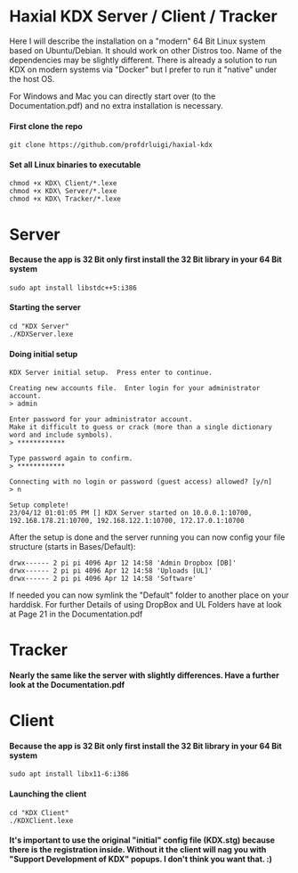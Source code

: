 # Haxial KDX Server / Client / Tracker

Here I will describe the installation on a "modern" 64 Bit Linux system based on Ubuntu/Debian. It should work on other Distros too. Name of the dependencies may be slightly different. There is already a solution to run KDX on modern systems via "Docker" but I prefer to run it "native" under the host OS.

For Windows and Mac you can directly start over (to the Documentation.pdf) and no extra installation is necessary.

#### First clone the repo ####
        
    git clone https://github.com/profdrluigi/haxial-kdx

#### Set all Linux binaries to executable ####
    
    chmod +x KDX\ Client/*.lexe
    chmod +x KDX\ Server/*.lexe
    chmod +x KDX\ Tracker/*.lexe

# Server

#### Because the app is 32 Bit only first install the 32 Bit library in your 64 Bit system ####
    sudo apt install libstdc++5:i386

#### Starting the server ####
    cd "KDX Server"
    ./KDXServer.lexe
    
#### Doing initial setup ####
    KDX Server initial setup.  Press enter to continue.
    
    Creating new accounts file.  Enter login for your administrator account.
    > admin
    
    Enter password for your administrator account.
    Make it difficult to guess or crack (more than a single dictionary word and include symbols).
    > ************

    Type password again to confirm.
    > ************

    Connecting with no login or password (guest access) allowed? [y/n]
    > n

    Setup complete!
    23/04/12 01:01:05 PM [] KDX Server started on 10.0.0.1:10700, 192.168.178.21:10700, 192.168.122.1:10700, 172.17.0.1:10700
    
After the setup is done and the server running you can now config your file structure (starts in Bases/Default): 
    
    drwx------ 2 pi pi 4096 Apr 12 14:58 'Admin Dropbox [DB]'
    drwx------ 2 pi pi 4096 Apr 12 14:58 'Uploads [UL]'
    drwx------ 2 pi pi 4096 Apr 12 14:58 'Software'

If needed you can now symlink the "Default" folder to another place on your harddisk. For further Details of using DropBox and UL Folders have at look at Page 21 in the Documentation.pdf

# Tracker
#### Nearly the same like the server with slightly differences. Have a further look at the Documentation.pdf ####

# Client
#### Because the app is 32 Bit only first install the 32 Bit library in your 64 Bit system ####
   
    sudo apt install libx11-6:i386
#### Launching the client ####
    cd "KDX Client"
    ./KDXClient.lexe
#### It's important to use the original "initial" config file (KDX.stg) because there is the registration inside. Without it the client will nag you with "Support Development of KDX" popups. I don't think you want that. :)
